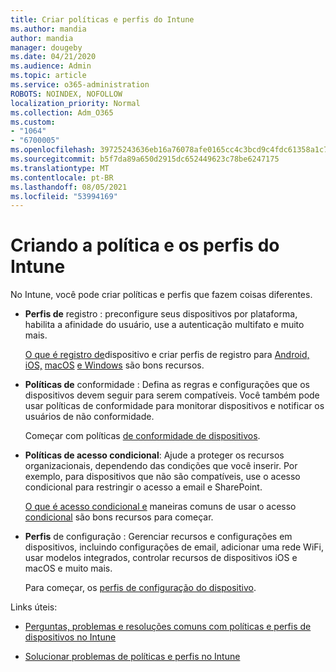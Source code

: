 ```yaml
---
title: Criar políticas e perfis do Intune
ms.author: mandia
author: mandia
manager: dougeby
ms.date: 04/21/2020
ms.audience: Admin
ms.topic: article
ms.service: o365-administration
ROBOTS: NOINDEX, NOFOLLOW
localization_priority: Normal
ms.collection: Adm_O365
ms.custom:
- "1064"
- "6700005"
ms.openlocfilehash: 39725243636eb16a76078afe0165cc4c3bcd9c4fdc61358a1c75b6b310956c41
ms.sourcegitcommit: b5f7da89a650d2915dc652449623c78be6247175
ms.translationtype: MT
ms.contentlocale: pt-BR
ms.lasthandoff: 08/05/2021
ms.locfileid: "53994169"
---
```

# <a name="creating-intune-policy-and-profiles"></a>Criando a política e os perfis do Intune

No Intune, você pode criar políticas e perfis que fazem coisas diferentes.

- **Perfis de** registro : preconfigure seus dispositivos por plataforma, habilita a afinidade do usuário, use a autenticação multifato e muito mais.

  [O que é registro de](https://docs.microsoft.com/intune/device-enrollment)dispositivo e criar perfis de registro para [Android,](https://docs.microsoft.com/intune/android-enroll) [iOS,](https://docs.microsoft.com/intune/ios-enroll) [macOS](https://docs.microsoft.com/intune/macos-enroll) [e Windows](https://docs.microsoft.com/intune/windows-enrollment-methods) são bons recursos.

- **Políticas de** conformidade : Defina as regras e configurações que os dispositivos devem seguir para serem compatíveis. Você também pode usar políticas de conformidade para monitorar dispositivos e notificar os usuários de não conformidade.

  Começar com políticas [de conformidade de dispositivos](https://docs.microsoft.com/intune/device-compliance-get-started).
- **Políticas de acesso condicional**: Ajude a proteger os recursos organizacionais, dependendo das condições que você inserir. Por exemplo, para dispositivos que não são compatíveis, use o acesso condicional para restringir o acesso a email e SharePoint.

  [O que é acesso condicional e](https://docs.microsoft.com/intune/conditional-access) maneiras comuns de usar o acesso [condicional](https://docs.microsoft.com/intune/conditional-access-intune-common-ways-use) são bons recursos para começar.

- **Perfis** de configuração : Gerenciar recursos e configurações em dispositivos, incluindo configurações de email, adicionar uma rede WiFi, usar modelos integrados, controlar recursos de dispositivos iOS e macOS e muito mais.

  Para começar, os [perfis de configuração do dispositivo](https://docs.microsoft.com/intune/device-profiles).

Links úteis:

- [Perguntas, problemas e resoluções comuns com políticas e perfis de dispositivos no Intune](https://docs.microsoft.com/intune/device-profile-troubleshoot)

- [Solucionar problemas de políticas e perfis no Intune](https://docs.microsoft.com/troubleshoot/mem/intune/troubleshoot-policies-in-microsoft-intune)
